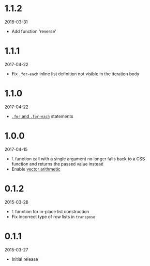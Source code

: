 
# 1.1.2

2018-03-31
 - Add function 'reverse'
 
# 1.1.1

2017-04-22
 - Fix `.for-each` inline list definition not visible in the iteration body
 
# 1.1.0

2017-04-22
 - [`.for` and `.for-each`](README.md#features) statements
 
# 1.0.0

2017-04-15
 - `l` function call with a single argument no longer falls back to a CSS function and returns the passed value instead
 - Enable [vector arithmetic](docs/va.md)

# 0.1.2

2015-03-28
 - `l` function for in-place list construction
 - Fix incorrect type of row lists in `transpose`

# 0.1.1

2015-03-27
 - Initial release
